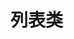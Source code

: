 <!--
 * @Description: 列表类
 * @Author: 武明琴
 * @Date: 2021-01-20 16:07:05
 * @EditAuthor: 修改人名称
 * @LastEditTime: 2021-01-20 16:07:27
-->
# 列表类
